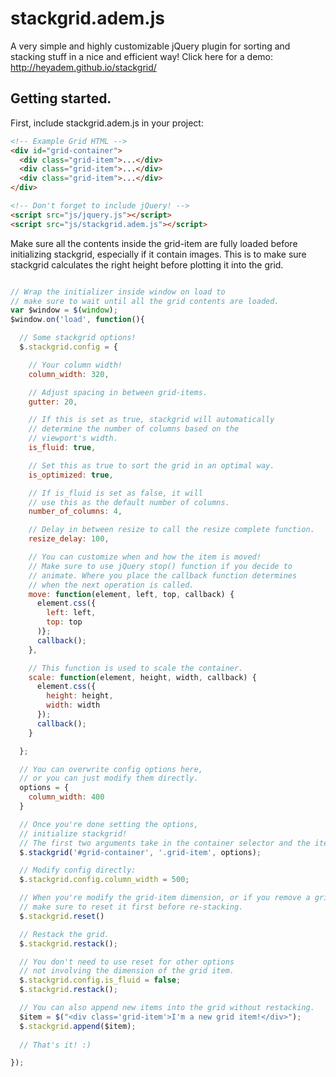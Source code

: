 # stackgrid.adem.js

A very simple and highly customizable jQuery plugin for sorting and stacking stuff in a nice and efficient way!
Click here for a demo:
http://heyadem.github.io/stackgrid/

## Getting started.

First, include stackgrid.adem.js in your project:

```html
<!-- Example Grid HTML -->
<div id="grid-container">
  <div class="grid-item">...</div>
  <div class="grid-item">...</div>
  <div class="grid-item">...</div>
</div>

<!-- Don't forget to include jQuery! -->
<script src="js/jquery.js"></script>
<script src="js/stackgrid.adem.js"></script>
```

Make sure all the contents inside the grid-item are fully loaded before initializing stackgrid,
especially if it contain images. This is to make sure stackgrid calculates the right height before plotting it into the grid.

```javascript

// Wrap the initializer inside window on load to
// make sure to wait until all the grid contents are loaded.
var $window = $(window);
$window.on('load', function(){

  // Some stackgrid options!
  $.stackgrid.config = {

    // Your column width!
    column_width: 320,

    // Adjust spacing in between grid-items.
    gutter: 20,

    // If this is set as true, stackgrid will automatically
    // determine the number of columns based on the
    // viewport's width.
    is_fluid: true,

    // Set this as true to sort the grid in an optimal way.
    is_optimized: true,

    // If is_fluid is set as false, it will
    // use this as the default number of columns.
    number_of_columns: 4,

    // Delay in between resize to call the resize complete function.
    resize_delay: 100,

    // You can customize when and how the item is moved!
    // Make sure to use jQuery stop() function if you decide to
    // animate. Where you place the callback function determines
    // when the next operation is called.
    move: function(element, left, top, callback) {
      element.css({
        left: left,
        top: top
      )};
      callback();
    },

    // This function is used to scale the container.
    scale: function(element, height, width, callback) {
      element.css({
        height: height,
        width: width
      });
      callback();
    }

  };

  // You can overwrite config options here,
  // or you can just modify them directly.
  options = {
    column_width: 400
  }

  // Once you're done setting the options,
  // initialize stackgrid!
  // The first two arguments take in the container selector and the item selector.
  $.stackgrid('#grid-container', '.grid-item', options);

  // Modify config directly:
  $.stackgrid.config.column_width = 500;

  // When you're modify the grid-item dimension, or if you remove a grid-item,
  // make sure to reset it first before re-stacking.
  $.stackgrid.reset()

  // Restack the grid.
  $.stackgrid.restack();

  // You don't need to use reset for other options
  // not involving the dimension of the grid item.
  $.stackgrid.config.is_fluid = false;
  $.stackgrid.restack();

  // You can also append new items into the grid without restacking.
  $item = $("<div class='grid-item'>I'm a new grid item!</div>");
  $.stackgrid.append($item);
  
  // That's it! :)

});


```



